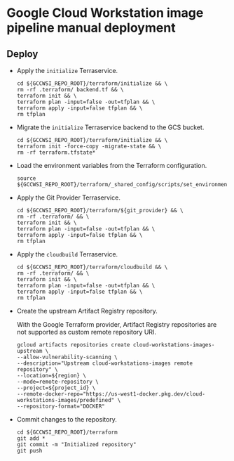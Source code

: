 # Google Cloud Workstation image pipeline manual deployment

## Deploy

- Apply the `initialize` Terraservice.

  ```
  cd ${GCCWSI_REPO_ROOT}/terraform/initialize && \
  rm -rf .terraform/ backend.tf && \
  terraform init && \
  terraform plan -input=false -out=tfplan && \
  terraform apply -input=false tfplan && \
  rm tfplan
  ```

- Migrate the `initialize` Terraservice backend to the GCS bucket.

  ```
  cd ${GCCWSI_REPO_ROOT}/terraform/initialize && \
  terraform init -force-copy -migrate-state && \
  rm -rf terraform.tfstate*
  ```

- Load the environment variables from the Terraform configuration.

  ```
  source ${GCCWSI_REPO_ROOT}/terraform/_shared_config/scripts/set_environment_variables.sh
  ```

- Apply the Git Provider Terraservice.

  ```
  cd ${GCCWSI_REPO_ROOT}/terraform/${git_provider} && \
  rm -rf .terraform/ && \
  terraform init && \
  terraform plan -input=false -out=tfplan && \
  terraform apply -input=false tfplan && \
  rm tfplan
  ```

- Apply the `cloudbuild` Terraservice.

  ```
  cd ${GCCWSI_REPO_ROOT}/terraform/cloudbuild && \
  rm -rf .terraform/ && \
  terraform init && \
  terraform plan -input=false -out=tfplan && \
  terraform apply -input=false tfplan && \
  rm tfplan
  ```

- Create the upstream Artifact Registry repository.

  With the Google Terraform provider, Artifact Registry repositories are not
  supported as custom remote repository URI.

  ```
  gcloud artifacts repositories create cloud-workstations-images-upstream \
  --allow-vulnerability-scanning \
  --description="Upstream cloud-workstations-images remote repository" \
  --location=${region} \
  --mode=remote-repository \
  --project=${project_id} \
  --remote-docker-repo="https://us-west1-docker.pkg.dev/cloud-workstations-images/predefined" \
  --repository-format="DOCKER"
  ```

<!--
- Import the upstream repository.

  ```
  cd ${GCCWSI_REPO_ROOT}/terraform/cloudbuild && \
  terraform init && \
  terraform import google_artifact_registry_repository.cloud_workstations_images_upstream projects/${project_id}/locations/${region}/repositories/cloud-workstations-images-upstream
  ```
-->

- Commit changes to the repository.

  ```
  cd ${GCCWSI_REPO_ROOT}/terraform
  git add *
  git commit -m "Initialized repository"
  git push
  ```
